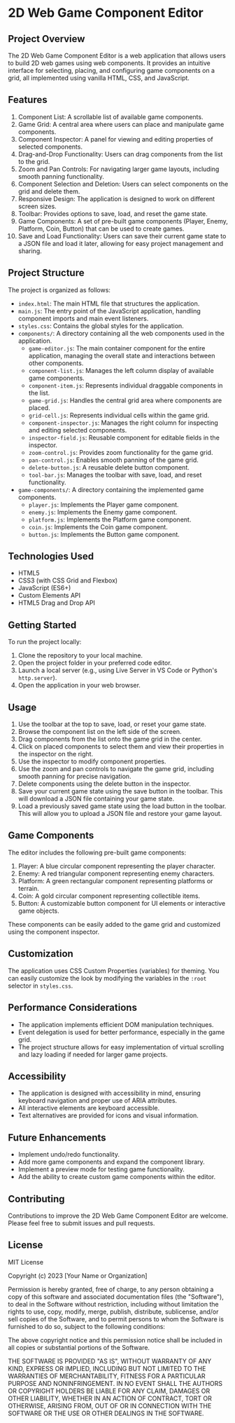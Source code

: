 # 2D Web Game Component Editor

## Project Overview

The 2D Web Game Component Editor is a web application that allows users to build 2D web games using web components. It provides an intuitive interface for selecting, placing, and configuring game components on a grid, all implemented using vanilla HTML, CSS, and JavaScript.

## Features

1. Component List: A scrollable list of available game components.
2. Game Grid: A central area where users can place and manipulate game components.
3. Component Inspector: A panel for viewing and editing properties of selected components.
4. Drag-and-Drop Functionality: Users can drag components from the list to the grid.
5. Zoom and Pan Controls: For navigating larger game layouts, including smooth panning functionality.
6. Component Selection and Deletion: Users can select components on the grid and delete them.
7. Responsive Design: The application is designed to work on different screen sizes.
8. Toolbar: Provides options to save, load, and reset the game state.
9. Game Components: A set of pre-built game components (Player, Enemy, Platform, Coin, Button) that can be used to create games.
10. Save and Load Functionality: Users can save their current game state to a JSON file and load it later, allowing for easy project management and sharing.

## Project Structure

The project is organized as follows:

- `index.html`: The main HTML file that structures the application.
- `main.js`: The entry point of the JavaScript application, handling component imports and main event listeners.
- `styles.css`: Contains the global styles for the application.
- `components/`: A directory containing all the web components used in the application.
  - `game-editor.js`: The main container component for the entire application, managing the overall state and interactions between other components.
  - `component-list.js`: Manages the left column display of available game components.
  - `component-item.js`: Represents individual draggable components in the list.
  - `game-grid.js`: Handles the central grid area where components are placed.
  - `grid-cell.js`: Represents individual cells within the game grid.
  - `component-inspector.js`: Manages the right column for inspecting and editing selected components.
  - `inspector-field.js`: Reusable component for editable fields in the inspector.
  - `zoom-control.js`: Provides zoom functionality for the game grid.
  - `pan-control.js`: Enables smooth panning of the game grid.
  - `delete-button.js`: A reusable delete button component.
  - `tool-bar.js`: Manages the toolbar with save, load, and reset functionality.
- `game-components/`: A directory containing the implemented game components.
  - `player.js`: Implements the Player game component.
  - `enemy.js`: Implements the Enemy game component.
  - `platform.js`: Implements the Platform game component.
  - `coin.js`: Implements the Coin game component.
  - `button.js`: Implements the Button game component.

## Technologies Used

- HTML5
- CSS3 (with CSS Grid and Flexbox)
- JavaScript (ES6+)
- Custom Elements API
- HTML5 Drag and Drop API

## Getting Started

To run the project locally:

1. Clone the repository to your local machine.
2. Open the project folder in your preferred code editor.
3. Launch a local server (e.g., using Live Server in VS Code or Python's `http.server`).
4. Open the application in your web browser.

## Usage

1. Use the toolbar at the top to save, load, or reset your game state.
2. Browse the component list on the left side of the screen.
3. Drag components from the list onto the game grid in the center.
4. Click on placed components to select them and view their properties in the inspector on the right.
5. Use the inspector to modify component properties.
6. Use the zoom and pan controls to navigate the game grid, including smooth panning for precise navigation.
7. Delete components using the delete button in the inspector.
8. Save your current game state using the save button in the toolbar. This will download a JSON file containing your game state.
9. Load a previously saved game state using the load button in the toolbar. This will allow you to upload a JSON file and restore your game layout.

## Game Components

The editor includes the following pre-built game components:

1. Player: A blue circular component representing the player character.
2. Enemy: A red triangular component representing enemy characters.
3. Platform: A green rectangular component representing platforms or terrain.
4. Coin: A gold circular component representing collectible items.
5. Button: A customizable button component for UI elements or interactive game objects.

These components can be easily added to the game grid and customized using the component inspector.

## Customization

The application uses CSS Custom Properties (variables) for theming. You can easily customize the look by modifying the variables in the `:root` selector in `styles.css`.

## Performance Considerations

- The application implements efficient DOM manipulation techniques.
- Event delegation is used for better performance, especially in the game grid.
- The project structure allows for easy implementation of virtual scrolling and lazy loading if needed for larger game projects.

## Accessibility

- The application is designed with accessibility in mind, ensuring keyboard navigation and proper use of ARIA attributes.
- All interactive elements are keyboard accessible.
- Text alternatives are provided for icons and visual information.

## Future Enhancements

- Implement undo/redo functionality.
- Add more game components and expand the component library.
- Implement a preview mode for testing game functionality.
- Add the ability to create custom game components within the editor.

## Contributing

Contributions to improve the 2D Web Game Component Editor are welcome. Please feel free to submit issues and pull requests.

## License

MIT License

Copyright (c) 2023 [Your Name or Organization]

Permission is hereby granted, free of charge, to any person obtaining a copy
of this software and associated documentation files (the "Software"), to deal
in the Software without restriction, including without limitation the rights
to use, copy, modify, merge, publish, distribute, sublicense, and/or sell
copies of the Software, and to permit persons to whom the Software is
furnished to do so, subject to the following conditions:

The above copyright notice and this permission notice shall be included in all
copies or substantial portions of the Software.

THE SOFTWARE IS PROVIDED "AS IS", WITHOUT WARRANTY OF ANY KIND, EXPRESS OR
IMPLIED, INCLUDING BUT NOT LIMITED TO THE WARRANTIES OF MERCHANTABILITY,
FITNESS FOR A PARTICULAR PURPOSE AND NONINFRINGEMENT. IN NO EVENT SHALL THE
AUTHORS OR COPYRIGHT HOLDERS BE LIABLE FOR ANY CLAIM, DAMAGES OR OTHER
LIABILITY, WHETHER IN AN ACTION OF CONTRACT, TORT OR OTHERWISE, ARISING FROM,
OUT OF OR IN CONNECTION WITH THE SOFTWARE OR THE USE OR OTHER DEALINGS IN THE
SOFTWARE.
